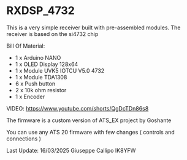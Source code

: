 # RXDSP_4732
This is a very simple receiver built with pre-assembled modules. The receiver is based on the si4732 chip

Bill Of Material:

 * 1 x Arduino NANO
 * 1 x OLED Display 128x64
 * 1 x Module UVK5 IOTCU V5.0 4732
 * 1 x Module TDA1308 
 * 6 x Push button
 * 2 x 10k ohm resistor
 * 1 x Encoder


VIDEO:   https://www.youtube.com/shorts/QgDcTDn86s8

 The firmware is a custom version of ATS_EX project by Goshante
 
 You can use any ATS 20 firmware with few changes ( controls and connections )

Last Update: 16/03/2025
Giuseppe Callipo IK8YFW
